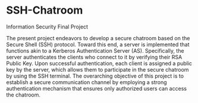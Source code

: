 # SSH-Chatroom
Information Security Final Project

The present project endeavors to develop a secure chatroom based on the Secure Shell (SSH) protocol. Toward this end, a server is implemented that functions akin to a Kerberos Authentication Server (AS). Specifically, the server authenticates the clients who connect to it by verifying their RSA Public Key. Upon successful authentication, each client is assigned a public key by the server, which allows them to participate in the secure chatroom by using the SSH terminal. The overarching objective of this project is to establish a secure communication channel by employing a strong authentication mechanism that ensures only authorized users can access the chatroom.
